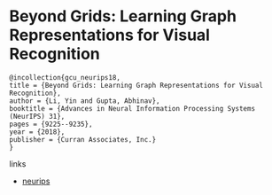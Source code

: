 # Beyond Grids: Learning Graph Representations for Visual Recognition

```
@incollection{gcu_neurips18,
title = {Beyond Grids: Learning Graph Representations for Visual Recognition},
author = {Li, Yin and Gupta, Abhinav},
booktitle = {Advances in Neural Information Processing Systems (NeurIPS) 31},
pages = {9225--9235},
year = {2018},
publisher = {Curran Associates, Inc.}
}
```

links
- [neurips](https://nips.cc/Conferences/2018/Schedule?showEvent=11879)

